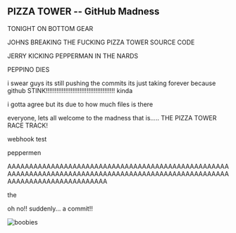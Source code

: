 ## PIZZA TOWER -- GitHub Madness

TONIGHT ON BOTTOM GEAR 

JOHNS BREAKING THE FUCKING PIZZA TOWER SOURCE CODE

JERRY KICKING PEPPERMAN IN THE NARDS

PEPPINO DIES

i swear guys its still pushing the commits its just taking forever because github STINK!!!!!!!!!!!!!!!!!!!!!!!!!!!!!!!!!!!!!!! kinda

i gotta agree but its due to how much files is there

everyone, lets all welcome to the madness that is..... THE PIZZA TOWER RACE TRACK!

webhook test

  peppermen
  
  AAAAAAAAAAAAAAAAAAAAAAAAAAAAAAAAAAAAAAAAAAAAAAAAAAAAAAAAAAAAAAAAAAAAAAAAAAAAAAAAAAAAAAAAAAAAAAAAAAAAAAAAAAAAAAAAAAAAAAAAAAAAA




the

oh no!! suddenly... a commit!!




![boobies](https://user-images.githubusercontent.com/90493793/209266440-a2a15db6-b3b5-4032-aa45-b12a56f76243.png)
